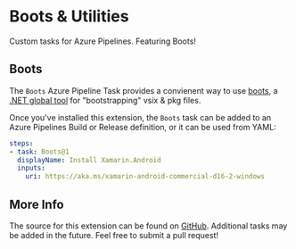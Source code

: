 # Boots & Utilities
Custom tasks for Azure Pipelines. Featuring Boots!

## Boots
The `Boots` Azure Pipeline Task provides a convienent way to use [boots](https://github.com/jonathanpeppers/boots), a [.NET global tool](https://docs.microsoft.com/en-us/dotnet/core/tools/global-tools) for "bootstrapping" vsix & pkg files.

Once you've installed this extension, the `Boots` task can be added to an Azure Pipelines Build or Release definition, or  it can be used from YAML:

```yaml
steps:
- task: Boots@1
  displayName: Install Xamarin.Android
  inputs:
    uri: https://aka.ms/xamarin-android-commercial-d16-2-windows
```

## More Info

The source for this extension can be found on [GitHub](https://github.com/pjcollins/azure-web-extensions). Additional tasks may be added in the future. Feel free to submit a pull request!
